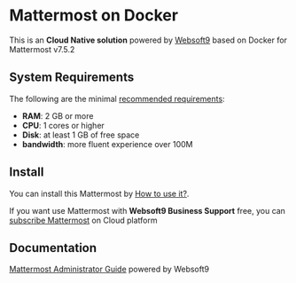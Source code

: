 # Mattermost on Docker  

This is an **Cloud Native solution** powered by [Websoft9](https://www.websoft9.com) based on Docker for Mattermost v7.5.2

## System Requirements

The following are the minimal [recommended requirements](https://docs.mattermost.com/install/install-docker.html):

* **RAM**: 2 GB or more
* **CPU**: 1 cores or higher
* **Disk**: at least 1 GB of free space
* **bandwidth**: more fluent experience over 100M  

## Install

You can install this Mattermost by [How to use it?](https://github.com/Websoft9/docker-library#how-to-use-it).   

If you want use Mattermost with **Websoft9 Business Support** free, you can [subscribe Mattermost](https://www.websoft9.com/apps) on Cloud platform

## Documentation

[Mattermost Administrator Guide](https://support.websoft9.com/docs/mattermost) powered by Websoft9
